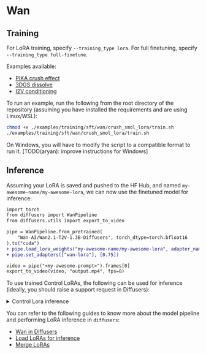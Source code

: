 # Wan

## Training

For LoRA training, specify `--training_type lora`. For full finetuning, specify `--training_type full-finetune`.

Examples available:
- [PIKA crush effect](../../examples/training/sft/wan/crush_smol_lora/)
- [3DGS dissolve](../../examples/training/sft/wan/3dgs_dissolve/)
- [I2V conditioning](../../examples/training/control/wan/image_condition/)

To run an example, run the following from the root directory of the repository (assuming you have installed the requirements and are using Linux/WSL):

```bash
chmod +x ./examples/training/sft/wan/crush_smol_lora/train.sh
./examples/training/sft/wan/crush_smol_lora/train.sh
```

On Windows, you will have to modify the script to a compatible format to run it. [TODO(aryan): improve instructions for Windows]

## Inference

Assuming your LoRA is saved and pushed to the HF Hub, and named `my-awesome-name/my-awesome-lora`, we can now use the finetuned model for inference:

```diff
import torch
from diffusers import WanPipeline
from diffusers.utils import export_to_video

pipe = WanPipeline.from_pretrained(
    "Wan-AI/Wan2.1-T2V-1.3B-Diffusers", torch_dtype=torch.bfloat16
).to("cuda")
+ pipe.load_lora_weights("my-awesome-name/my-awesome-lora", adapter_name="wan-lora")
+ pipe.set_adapters(["wan-lora"], [0.75])

video = pipe("<my-awesome-prompt>").frames[0]
export_to_video(video, "output.mp4", fps=8)
```

To use trained Control LoRAs, the following can be used for inference (ideally, you should raise a support request in Diffusers):

<details>
<summary> Control Lora inference </summary>

```python
import numpy as np
import torch
from diffusers import WanPipeline
from diffusers.utils import export_to_video, load_video
from finetrainers.trainer.control_trainer.data import apply_frame_conditioning_on_latents
from finetrainers.models.utils import _expand_conv3d_with_zeroed_weights
from finetrainers.patches import load_lora_weights
from finetrainers.patches.dependencies.diffusers.control import control_channel_concat

dtype = torch.bfloat16
device = torch.device("cuda")
generator = torch.Generator().manual_seed(0)

pipe = WanPipeline.from_pretrained("Wan-AI/Wan2.1-T2V-1.3B-Diffusers", torch_dtype=dtype).to(device)

in_channels = pipe.transformer.config.in_channels
patch_channels = pipe.transformer.patch_embedding.in_channels
pipe.transformer.patch_embedding = _expand_conv3d_with_zeroed_weights(pipe.transformer.patch_embedding, new_in_channels=2 * patch_channels)

load_lora_weights(pipe, "/raid/aryan/wan-control-image-condition", "wan-lora")
pipe.to(device)

prompt = "The video shows a vibrant green Mustang GT parked in a parking lot. The car is positioned at an angle, showcasing its sleek design and black rims. The car's hood is black, contrasting with the green body. The Mustang GT logo is visible on the side of the car. The parking lot appears to be empty, with the car being the main focus of the video. The car's position and the absence of other vehicles suggest that the video might be a promotional or showcase video for the Mustang GT. The overall style of the video is simple and straightforward, focusing on the car and its design."
control_video = load_video("examples/training/control/wan/image_condition/validation_dataset/0.mp4")
height, width, num_frames = 480, 704, 49

# Take evenly space `num_frames` frames from the control video
indices = np.linspace(0, len(control_video) - 1, num_frames).astype(int)
control_video = [control_video[i] for i in indices]

with torch.no_grad():
    latents = pipe.prepare_latents(1, in_channels, height, width, num_frames, dtype, device, generator)
    latents_mean = torch.tensor(pipe.vae.config.latents_mean).view(1, -1, 1, 1, 1).to(latents)
    latents_std = 1.0 / torch.tensor(pipe.vae.config.latents_std).view(1, -1, 1, 1, 1).to(latents)
    control_video = pipe.video_processor.preprocess_video(control_video, height=height, width=width)
    control_video = control_video.to(device=device, dtype=dtype)
    control_latents = pipe.vae.encode(control_video).latent_dist.sample(generator=generator)
    control_latents = ((control_latents.float() - latents_mean) * latents_std).to(dtype)
    control_latents = apply_frame_conditioning_on_latents(
        control_latents,
        expected_num_frames=latents.size(2),
        channel_dim=1,
        frame_dim=2,
        frame_conditioning_type="index",
        frame_conditioning_index=0,
        concatenate_mask=False,
    )

with control_channel_concat(pipe.transformer, ["hidden_states"], [control_latents], dims=[1]):
    video = pipe(prompt, latents=latents, num_inference_steps=30, generator=generator).frames[0]

export_to_video(video, "output.mp4", fps=16)
```
</details>

You can refer to the following guides to know more about the model pipeline and performing LoRA inference in `diffusers`:

- [Wan in Diffusers](https://huggingface.co/docs/diffusers/main/en/api/pipelines/wan)
- [Load LoRAs for inference](https://huggingface.co/docs/diffusers/main/en/tutorials/using_peft_for_inference)
- [Merge LoRAs](https://huggingface.co/docs/diffusers/main/en/using-diffusers/merge_loras)